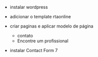 - instalar wordpress
- adicionar o template rtaonline
- criar paginas e aplicar modelo de página
    - contato
    - Encontre um profissional
    
- instalar Contact Form 7






